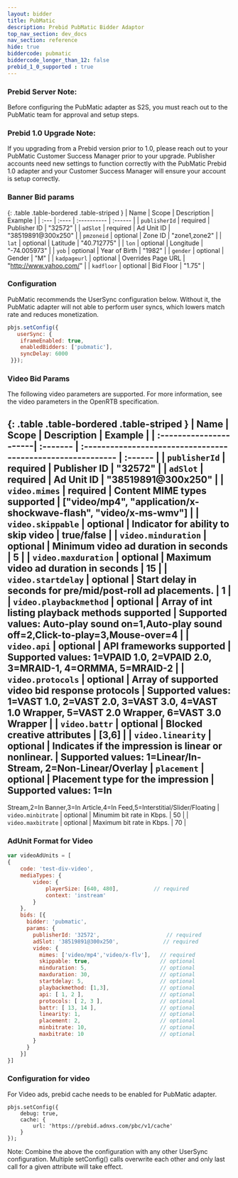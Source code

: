```yaml
---
layout: bidder
title: PubMatic
description: Prebid PubMatic Bidder Adaptor
top_nav_section: dev_docs
nav_section: reference
hide: true
biddercode: pubmatic
biddercode_longer_than_12: false
prebid_1_0_supported : true
---
```


### Prebid Server Note:
Before configuring the PubMatic adapter as S2S, you must reach out to the PubMatic team for approval and setup steps.

### Prebid 1.0 Upgrade Note:
If you upgrading from a Prebid version prior to 1.0, please reach out to your PubMatic Customer Success Manager prior to your upgrade.  Publisher accounts need new settings to function correctly with the PubMatic Prebid 1.0 adapter and your Customer Success Manager will ensure your account is setup correctly.

### Banner Bid params

{: .table .table-bordered .table-striped }
| Name | Scope | Description | Example |
| :--- | :---- | :---------- | :------ |
| `publisherId` | required | Publisher ID | "32572" |
| `adSlot` | required | Ad Unit ID | "38519891@300x250" |
| `pmzoneid` | optional | Zone ID | "zone1,zone2" |
| `lat` | optional | Latitude | "40.712775" |
| `lon` | optional | Longitude | "-74.005973" |
| `yob` | optional | Year of Birth | "1982" |
| `gender` | optional | Gender | "M" |
| `kadpageurl` | optional | Overrides Page URL | "http://www.yahoo.com/" |
| `kadfloor` | optional | Bid Floor | "1.75" |

### Configuration

PubMatic recommends the UserSync configuration below.  Without it, the PubMatic adapter will not able to perform user syncs, which lowers match rate and reduces monetization.

```javascript
pbjs.setConfig({
   userSync: {
    iframeEnabled: true,
    enabledBidders: ['pubmatic'],
    syncDelay: 6000
 }});
```

### Video Bid Params
The following video parameters are supported. For more information, see the video parameters in the OpenRTB specification.

{: .table .table-bordered .table-striped }
| Name 					 | Scope    | Description        										  | Example |
| :----------------------| :------- | :---------------------------------------------------------- | :------ |
| `publisherId` 		 | required | Publisher ID 												  | "32572" |
| `adSlot` 				 | required | Ad Unit ID  												  | "38519891@300x250" |
| `video.mimes` 		 | required | Content MIME types supported 								  | ["video/mp4", "application/x-shockwave-flash", "video/x-ms-wmv"] |
| `video.skippable` 	 | optional | Indicator for ability to skip video 						  | true/false |
| `video.minduration` 	 | optional | Minimum video ad duration in seconds 						  | 5  |
| `video.maxduration` 	 | optional | Maximum video ad duration in seconds 						  | 15 |
| `video.startdelay` 	 | optional | Start delay in seconds for pre/mid/post-roll ad placements. | 1  |
| `video.playbackmethod` | optional | Array of int listing playback methods supported 			  | Supported values: Auto-play sound on=1,Auto-play sound off=2,Click-to-play=3,Mouse-over=4 |
| `video.api` 			 | optional | API frameworks supported 									  | Supported values: 1=VPAID 1.0, 2=VPAID 2.0, 3=MRAID-1, 4=ORMMA, 5=MRAID-2 |
| `video.protocols` 	 | optional | Array of supported video bid response protocols 			  | Supported values: 1=VAST 1.0, 2=VAST 2.0, 3=VAST 3.0, 4=VAST 1.0 Wrapper, 5=VAST 2.0 Wrapper, 6=VAST 3.0 Wrapper |
| `video.battr` 		 | optional | Blocked creative attributes 								  | [3,6] |
| `video.linearity` 	 | optional | Indicates if the impression is linear or nonlinear. 		  | Supported values: 1=Linear/In-Stream, 2=Non-Linear/Overlay |
  `placement`			 | optional | Placement type for the impression							  | Supported values: 1=In
-
Stream,2=In Banner,3=In Article,4=In Feed,5=Interstitial/Slider/Floating
| `video.minbitrate` 	 | optional | Minumim bit rate in Kbps. 								  | 50 |
| `video.maxbitrate` 	 | optional | Maximum bit rate in Kbps. 								  | 70 |

### AdUnit Format for Video
```javascript
var videoAdUnits = [
{
    code: 'test-div-video',
    mediaTypes: {
        video: {
            playerSize: [640, 480],           // required
            context: 'instream'
        }
    },
    bids: [{
      bidder: 'pubmatic',
      params: {
        publisherId: '32572',                     // required
        adSlot: '38519891@300x250',              // required
        video: {
          mimes: ['video/mp4','video/x-flv'],   // required
          skippable: true,                      // optional
          minduration: 5,                       // optional
          maxduration: 30,                      // optional
          startdelay: 5,                        // optional
          playbackmethod: [1,3],                // optional
          api: [ 1, 2 ],                        // optional
          protocols: [ 2, 3 ],                  // optional
          battr: [ 13, 14 ],                    // optional
          linearity: 1,                         // optional
          placement: 2,                         // optional
          minbitrate: 10,                       // optional
          maxbitrate: 10                        // optional
        }
      }
    }]
}]
```


### Configuration for video 
For Video ads, prebid cache needs to be enabled for PubMatic adapter.
```
pbjs.setConfig({
    debug: true,
    cache: {
        url: 'https://prebid.adnxs.com/pbc/v1/cache'
    }
});
```

Note: Combine the above the configuration with any other UserSync configuration. Multiple setConfig() calls overwrite each other and only last call for a given attribute will take effect.
